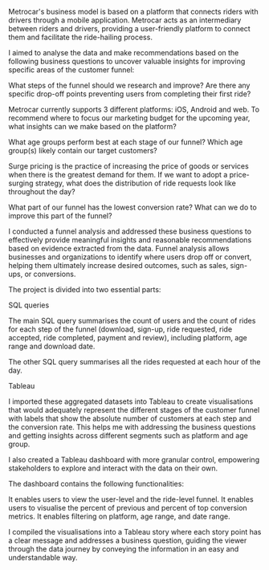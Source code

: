 Metrocar's business model is based on a platform that connects riders with drivers through a mobile application. Metrocar acts as an intermediary between riders and drivers, providing a user-friendly platform to connect them and facilitate the ride-hailing process.

I aimed to analyse the data and make recommendations based on the following business questions to uncover valuable insights for improving specific areas of the customer funnel:

What steps of the funnel should we research and improve? Are there any specific drop-off points preventing users from completing their first ride?

Metrocar currently supports 3 different platforms: iOS, Android and web. To recommend where to focus our marketing budget for the upcoming year, what insights can we make based on the platform?

What age groups perform best at each stage of our funnel? Which age group(s) likely contain our target customers?

Surge pricing is the practice of increasing the price of goods or services when there is the greatest demand for them. If we want to adopt a price-surging strategy, what does the distribution of ride requests look like throughout the day?

What part of our funnel has the lowest conversion rate? What can we do to improve this part of the funnel?

I conducted a funnel analysis and addressed these business questions to effectively provide meaningful insights and reasonable recommendations based on evidence extracted from the data. Funnel analysis allows businesses and organizations to identify where users drop off or convert, helping them ultimately increase desired outcomes, such as sales, sign-ups, or conversions.

The project is divided into two essential parts:

SQL queries

The main SQL query summarises the count of users and the count of rides for each step of the funnel (download, sign-up, ride requested, ride accepted, ride completed, payment and review), including platform, age range and download date.

The other SQL query summarises all the rides requested at each hour of the day. 


Tableau

I imported these aggregated datasets into Tableau to create visualisations that would adequately represent the different stages of the customer funnel with labels that show the absolute number of customers at each step and the conversion rate. This helps me with addressing the business questions and getting insights across different segments such as platform and age group. 


I also created a Tableau dashboard with more granular control, empowering stakeholders to explore and interact with the data on their own.

The dashboard contains the following functionalities:

It enables users to view the user-level and the ride-level funnel.
It enables users to visualise the percent of previous and percent of top conversion metrics.
It enables filtering on platform, age range, and date range.

I compiled the visualisations into a Tableau story where each story point has a clear message and addresses a business question, guiding the viewer through the data journey by conveying the information in an easy and understandable way.


